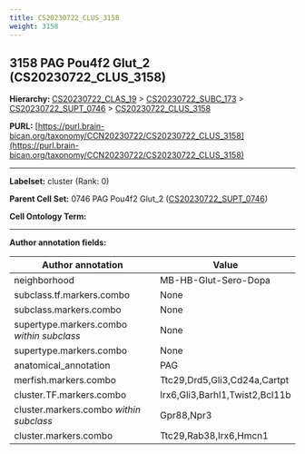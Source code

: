 ```yaml
---
title: CS20230722_CLUS_3158
weight: 3158
---
```

## 3158 PAG Pou4f2 Glut_2 (CS20230722_CLUS_3158)
<b>Hierarchy: </b>
[CS20230722_CLAS_19](../CS20230722_CLAS_19) >
[CS20230722_SUBC_173](../CS20230722_SUBC_173) >
[CS20230722_SUPT_0746](../CS20230722_SUPT_0746) >
[CS20230722_CLUS_3158](../CS20230722_CLUS_3158)

**PURL:** [https://purl.brain-bican.org/taxonomy/CCN20230722/CS20230722_CLUS_3158](https://purl.brain-bican.org/taxonomy/CCN20230722/CS20230722_CLUS_3158)

---


**Labelset:** cluster (Rank: 0)

**Parent Cell Set:** 0746 PAG Pou4f2 Glut_2 ([CS20230722_SUPT_0746](../CS20230722_SUPT_0746))



**Cell Ontology Term:** 

[MARKER GENES.]: #


---

[TRANSFERRED ANNOTATIONS.]: #


[AUTHOR ANNOTATION FIELDS.]: #


**Author annotation fields:**

| Author annotation | Value |
|-------------------|-------|
|neighborhood|MB-HB-Glut-Sero-Dopa|
|subclass.tf.markers.combo|None|
|subclass.markers.combo|None|
|supertype.markers.combo _within subclass_|None|
|supertype.markers.combo|None|
|anatomical_annotation|PAG|
|merfish.markers.combo|Ttc29,Drd5,Gli3,Cd24a,Cartpt|
|cluster.TF.markers.combo|Irx6,Gli3,Barhl1,Twist2,Bcl11b|
|cluster.markers.combo _within subclass_|Gpr88,Npr3|
|cluster.markers.combo|Ttc29,Rab38,Irx6,Hmcn1|

